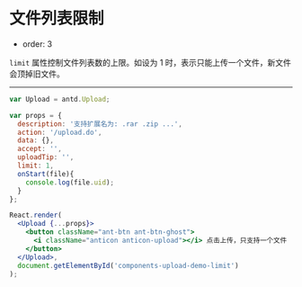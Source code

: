 # 文件列表限制

- order: 3

`limit` 属性控制文件列表数的上限。如设为 1 时，表示只能上传一个文件，新文件会顶掉旧文件。

---

````jsx
var Upload = antd.Upload;

var props = {
  description: '支持扩展名为: .rar .zip ...',
  action: '/upload.do',
  data: {},
  accept: '',
  uploadTip: '',
  limit: 1,
  onStart(file){
    console.log(file.uid);
  }
};

React.render(
  <Upload {...props}>
    <button className="ant-btn ant-btn-ghost">
      <i className="anticon anticon-upload"></i> 点击上传，只支持一个文件
    </button>
  </Upload>,
  document.getElementById('components-upload-demo-limit')
);
````


